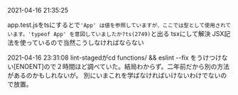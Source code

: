 2021-04-16 21:35:25

app.test.jsをtsにすると<app/>で`'App' は値を参照していますが、ここでは型として使用されています。'typeof App' を意図していましたか?ts(2749)`と出る
tsxにして解決
JSX記法を使っているので当然こうしなければならない

2021-04-16 23:31:08
lint-stagedがcd functions/ && eslint --fix をうけつけない[ENOENT]ので２時間ほど調べていた。結局わからず。二年前だから別の方法があるのかもしれないが。
別にいまこれを学ばなければいけないわけでないので放置。